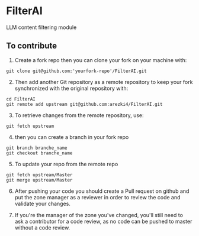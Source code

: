 # FilterAI
LLM content filtering module

## To contribute
1. Create a fork repo then you can clone your fork on your machine with:
```
git clone git@github.com:'yourfork-repo'/FilterAI.git
```
2. Then add another Git repository as a remote repository to keep your fork synchronized with the original repository with:
```
cd FilterAI
git remote add upstream git@github.com:arezki4/FilterAI.git
```
3. To retrieve changes from the remote repository, use:
```
git fetch upstream
```
4. then you can create a branch in your fork repo
```
git branch branche_name
git checkout branche_name
```
5. To update your repo from the remote repo
```
git fetch upstream/Master
git merge upstream/Master
```
6. After pushing your code you should create a Pull request on github and put the zone manager as a reviewer in order to review the code and validate your changes.
   
7. If you're the manager of the zone you've changed, you'll still need to ask a contributor for a code review, as no code can be pushed to master without a code review.
